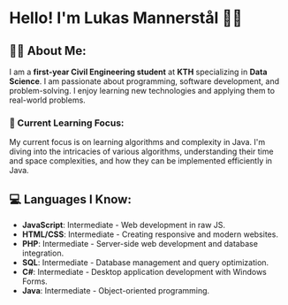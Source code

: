 # Hello! I'm Lukas Mannerstål 👨‍💻

## 👨‍🎓 About Me:
I am a **first-year Civil Engineering student** at **KTH** specializing in **Data Science**. I am passionate about programming, software development, and problem-solving. I enjoy learning new technologies and applying them to real-world problems.

### 🚀 Current Learning Focus:
My current focus is on learning algorithms and complexity in Java. I'm diving into the intricacies of various algorithms, understanding their time and space complexities, and how they can be implemented efficiently in Java. 

## 💻 Languages I Know:

- **JavaScript**: Intermediate - Web development in raw JS.
- **HTML/CSS**: Intermediate - Creating responsive and modern websites.
- **PHP**: Intermediate - Server-side web development and database integration.
- **SQL**: Intermediate - Database management and query optimization.
- **C#**: Intermediate - Desktop application development with Windows Forms.
- **Java**: Intermediate - Object-oriented programming.
